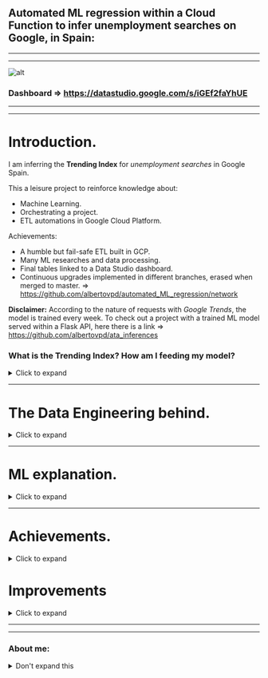 

## Automated ML regression within a Cloud Function to infer unemployment searches on Google, in Spain:

----------------------------
----------------------------

![alt](output/automated_ml_regression.gif)

### **Dashboard** => https://datastudio.google.com/s/iGEf2faYhUE

-------------------------------------
-------------------------------------

# Introduction.

I am inferring the **Trending Index** for *unemployment searches* in Google Spain.

This a leisure project to reinforce knowledge about:
- Machine Learning.
- Orchestrating a project.
- ETL automations in Google Cloud Platform.

Achievements:
- A humble but fail-safe ETL built in GCP.
- Many ML researches and data processing. 
- Final tables linked to a Data Studio dashboard.
- Continuous upgrades implemented in different branches, erased when merged to master. => https://github.com/albertovpd/automated_ML_regression/network

**Disclaimer:** According to the nature of requests with *Google Trends*, the model is trained every week. To check out a project with a trained ML model served within a Flask API, here there is a link => https://github.com/albertovpd/ata_inferences



### What is the Trending Index? How am I feeding my model?

<details>
  <summary>Click to expand</summary>
  
- What is the Trending Index?

Outside Google, you can not know how often a keyword is searched in this Engine Search. The closer approach to that is Google Trends, which has a Python API (Pytrends), and it works as follows: 

In your selected range of time, the day/hour with more occurrences of your keyword is scored as 100%, everything else get normalized by that. This is the **Trending Index** and it means that every hour, every day the requested data data can change dramatically. For that reason, every week the whole historic up to date is requested and overwritten, so every week the real_searches curve changes and a new model of inferred_results is trained. 

- How am I feeding my model?

Taking advantage of a former leisure project ( **https://github.com/albertovpd/automated_etl_google_cloud-social_dashboard** ), I am using the gathered data to feed this ML model.

The pipeline consists of:

+ Cloud Function A: Loads data from BigQuery tables to Cloud Storage, both in EEUU region. This tables contain requested and filtered info from the Gdelt Project, to analyse online news media in Spain (news section in the automated ETL link).

- Cloud Function B (at the moment): 
  - Reads the data of Cloud Function A, and other data from a bucket in EU. This bucket contains requested info from Google Trends in Spain (Google searches section in the automated ETL link).
  - Merges datasets with different length and dates.
  - Processes them and creates a column and score for each keyword.
  - Standarize/Normalizes the final dataset.
  - Associate date with index, but dates are not in the game, so a time series problem was turned into a linear regression one. Check it out the full script explanation here.
  - Outliers removal
  - Low variance features removal
  - Performs a Recursive Feature Elimination to select the best features of 130 I have to play with.
  - Apply a linear regression to infer my keyword, in this case, unemployment. 
  - Loads results in a Cloud Storage bucket.

+ Both Cloud Functions are triggered by different Pub/Sub and Schedulers. Scripts can be found here.

+ Weekly loaded from Storage to BigQuery tables with Transfer. 

+ Plot results in Data Studio.

</details>

------------------------------------




# The Data Engineering behind.

<details>
  <summary>Click to expand</summary>

![alt](output/cloud_function_logs.png)

The processes involved are shown in *Introduction*. 

### Schedulers


The ETL with which I'm feeding my project is weekly updated on Mondays. I have no rush so I'll run pipelines on Tuesdays.

- Cloud Function reading tables from BigQuery and loading into Cloud Storage bucket (USA) => 0 1 * * 2 CET (Belgium). Topic => tuesdays-reading-bq
- Cloud Function reading from Cloud Storage, applying my ML regression and delivering data again to Storage (USA) => 0 2 * * 2 CET (Belgium). Topic => reading_from_cs

- Transfer ml_regression-unemployment_inferences => Every Tue at 04:30:00 Europe/Paris => Field delimiter: ,  => Header rows: 1
- Transfer ml_regression-evolution_features => Every Tue at 04:30:00 Europe/Paris => Field delimiter: ,  => Header rows: 1
- Transfer ml_regression-weekly_score => Every Tue at 04:30:00 Europe/Paris => Field delimiter: ,  => Header rows: 1


### Creating tables in BigQuery

Now that my Cloud Function delivered the results to Cloud Storage, I need to load the data into a new dataset in BigQuery (based in USA, as my bucket).

- Create tables for every csv delivered in CS
- Advanced => Header rows to skip:1, comma separated

### Configure Transfers

Once the tables are created is necessary to configure Transfer for weekly automated updates of the tables. Beware of timing, you need to wait more or less 1 hour from loading to Storage, if don't, Transfer won't detect new files.

**WARNING:** as result of the Cloud Function output, there are new CSVs in Storage. If you modify the CF to get different fields in the CSVs, you also need to update the BigQuery tables to exactly match the new changes. If don't, transfer will fail.

### Load from BigQuery to Cloud Storage


In **cloud_function_from_bq_to_storage.py** you will find the script, and the *stack overflow* source where I found it.

Extras, configuration:

- Create a CF, name it and choose a processing capacity (study it before configuring the CF, you can have errors for not having enough capacity).
- Configure it with *PUB/SUB*, to activate it through Cloud Scheduler.
- In Advanced, select *Environmental Variables*:
    - Write all of them, keys and values, without declaring *str* type. I mean, without the quotation marks **" "**.
    - In your CF script, replace:

        project_name = "YOUR_PROJECT_ID" 
        bucket_name = "YOUR_BUCKET" 
        dataset_name = "YOUR_DATASET" 
        table_name = "YOUR_TABLE" 

    - By:
    
        project_name = os.getenv("YOUR_PROJECT_ID") 
        bucket_name = os.getenv("YOUR_BUCKET") 
        dataset_name = os.getenv("YOUR_DATASET") 
        table_name = os.getenv("YOUR_TABLE") 


</details>

---------------

# ML explanation. 

<details>
  <summary>Click to expand</summary>

Currently, this is the process:

1-creating_dataset.py:
  - Merge 4 datasets of different lenghts, group by week.

2-processing_dataset.py:
  - Slide the *date* column, to associate data to dates 4 weeks ahead. It's a way to build the X set from which I'll infer the target *"in the future"*.
  - Remove outliers with z-score.
  - 2D and 3D representation of outliers.

3-ml_regression:
  - Remove features with low variance.
  - Standarize results (following the z-score logic).
  - Use the r² coefficient to determine the best regression model.
  - With the selected model and a dictionary of metrics, it uses a dictionary to get metrics and their associated standard deviation (cross regarding the validation buckets).
  - Plot performance vs number of features.

4-sending_pics_to_storage.py:
  - Send objects to Cloud Storage (copypasted from Googel documentation).


A Jupyter notebook of the processing part can be found here. The ML part is explained better in the cloud_function folder => https://github.com/albertovpd/viu-ai_master/blob/main/assessments/c1-data_cleaning-act_final.ipynb 


</details>

------------------------------

# Achievements.

<details>
  <summary>Click to expand</summary>

The goal was to automate a ML model within a Cloud Function and infer data from a previous ETL. A Cloud Function has 4GB of RAM and 60 seconds of timeout, I felt it like a challenge. 

This project has room for improvement, quite a lot. Myself from the future will work refactoring the code, performing a better feature selection and optimizing everything... Or not, in the end this is a leisure project and the goal is learning. Goal accomplished.

Finally, it delivers coherent results according to the nature of my entry data, I'm happy for that, nevertheless the associated uncertainty of every metric is not valid: 
In Physics (long story short), an acceptable error is 3 orders of magnitude lower than the measurement. I think I won't be able to reach that level, but anyway,associated uncertainties must be shown, period.


</details>


# Improvements

<details>
  <summary>Click to expand</summary>

- Cloud Function with ML regression:
    - The code is redundant. It requires refactoring.

- The ML part:
    - I would like to work with a set of fast models and implement them in the Cloud Function, so maybe every week a different model wins, and display the weekly winner in the dashboard with the rest of metrics.
    - Associated uncertainties must be improved. 
    - Perform a multiple linear regression to infer more metrics.

</details>

-----------------------------
-----------------------------

### About me:
<details>
  <summary>Don't expand this</summary>

--------------------

- More Gdelt and ETL projects => https://github.com/albertovpd/analysing_world_news_with_Gdelt

- https://www.linkedin.com/in/alberto-vargas-pina/


----------------------

![alt](output/science_dog.webp)

</details>